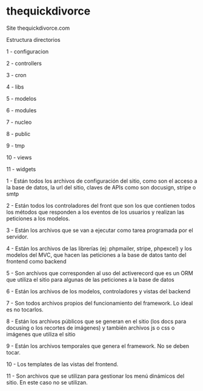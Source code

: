 # thequickdivorce
Site thequickdivorce.com

Estructura directorios

1 - configuracion

2 - controllers

3 - cron

4 - libs

5 - modelos

6 - modules

7 - nucleo

8 - public

9 - tmp

10 - views

11 - widgets


1 - Están todos los archivos de configuración del sitio, como son el acceso a la base de datos, la url del sitio, claves de APIs como son docusign, stripe o smtp

2 - Están todos los controladores del front que son los que contienen todos los métodos que responden a los eventos de los usuarios y realizan las peticiones a los modelos.

3 - Están los archivos que se van a ejecutar como tarea programada por el servidor.

4 - Están los archivos de las librerías (ej: phpmailer, stripe, phpexcel) y los modelos del MVC, que hacen las peticiones a la base de datos tanto del frontend como backend

5 - Son archivos que corresponden al uso del activerecord que es un ORM que utiliza el sitio para algunas de las peticiones a la base de datos

6 - Están los archivos de los modelos, controladores y vistas del backend

7 - Son todos archivos propios del funcionamiento del framework. Lo ideal es no tocarlos.

8 - Están los archivos públicos que se generan en el sitio (los docs para docusing o los recortes de imágenes) y también archivos js o css o imágenes que utiliza el sitio

9 - Están los archivos temporales que genera el framework. No se deben tocar.

10 - Los templates de las vistas del frontend.

11 - Son archivos que se utilizan para gestionar los menú dinámicos del sitio. En este caso no se utilizan.
